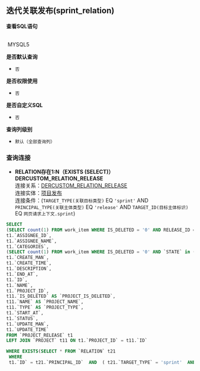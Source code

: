 ## 迭代关联发布(sprint_relation) <!-- {docsify-ignore-all} -->



<p class="panel-title"><b>查看SQL语句</b></p>
<br>

<el-row>
&nbsp;<el-tag @click="MYSQL5 = true">MYSQL5</el-tag>
</el-row>

<br>
<p class="panel-title"><b>是否默认查询</b></p>

* `否`

<p class="panel-title"><b>是否权限使用</b></p>

* `否`

<p class="panel-title"><b>是否自定义SQL</b></p>

* `否`

<p class="panel-title"><b>查询列级别</b></p>

* `默认（全部查询列）`




### 查询连接
* **RELATION存在1:N（EXISTS (SELECT)）DERCUSTOM_RELATION_RELEASE**<br>
连接关系：[DERCUSTOM_RELATION_RELEASE](der/DERCUSTOM_RELATION_RELEASE)<br>
连接实体：[项目发布](module/ProjMgmt/release)<br>
连接条件：(`TARGET_TYPE(关联目标类型)` EQ `'sprint'` AND `PRINCIPAL_TYPE(关联主体类型)` EQ `'release'` AND `TARGET_ID(目标主体标识)` EQ `网页请求上下文.sprint`)<br>




<el-dialog v-model="MYSQL5" title="MYSQL5">

```sql
SELECT
(SELECT count(1) FROM work_item WHERE IS_DELETED = '0' AND RELEASE_ID = t1.`ID`) AS `ALL_WORK_ITEMS`,
t1.`ASSIGNEE_ID`,
t1.`ASSIGNEE_NAME`,
t1.`CATEGORIES`,
(SELECT count(1) FROM work_item WHERE IS_DELETED = '0' AND `STATE` in (select ID from work_item_state where TYPE = 'completed') AND RELEASE_ID = t1.`ID`) AS `COMPLETED_WORK_ITEMS`,
t1.`CREATE_MAN`,
t1.`CREATE_TIME`,
t1.`DESCRIPTION`,
t1.`END_AT`,
t1.`ID`,
t1.`NAME`,
t1.`PROJECT_ID`,
t11.`IS_DELETED` AS `PROJECT_IS_DELETED`,
t11.`NAME` AS `PROJECT_NAME`,
t11.`TYPE` AS `PROJECT_TYPE`,
t1.`START_AT`,
t1.`STATUS`,
t1.`UPDATE_MAN`,
t1.`UPDATE_TIME`
FROM `PROJECT_RELEASE` t1 
LEFT JOIN `PROJECT` t11 ON t1.`PROJECT_ID` = t11.`ID` 

WHERE EXISTS(SELECT * FROM `RELATION` t21 
 WHERE 
 t1.`ID` = t21.`PRINCIPAL_ID`  AND  ( t21.`TARGET_TYPE` = 'sprint'  AND  t21.`PRINCIPAL_TYPE` = 'release'  AND  t21.`TARGET_ID` = #{ctx.webcontext.sprint} ) )
```

</el-dialog>

<script>
 const { createApp } = Vue
  createApp({
    data() {
      return {
                MYSQL5 : false
        
      }
    },
    methods: {
    }
  }).use(ElementPlus).mount('#app')
</script>